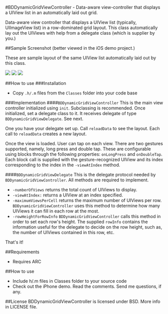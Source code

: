 #BDDynamicGridViewController - Data-aware view-controller that displays a UIView list in an automatically laid out grid.

Data-aware view controller that displays a UIView list (typically, UIImageView list) in a row-dominated grid layout. This class automatically lay out the UIViews with help from a delegate class (which is supplier by you.)

##Sample Screenshot (better viewed in the iOS demo project.)

These are sample layout of the same UIView list automatically laid out by this class.

[![](https://github.com/norsez/BDDynamicGridViewController/raw/master/BDDynamicGridViewDemo/screencap1.png)](https://github.com/norsez/BDDynamicGridViewController/raw/master/BDDynamicGridViewDemo/screencap1.png) [![](https://github.com/norsez/BDDynamicGridViewController/raw/master/BDDynamicGridViewDemo/screencap2.png)](https://github.com/norsez/BDDynamicGridViewController/raw/master/BDDynamicGridViewDemo/screencap2.png) [![](https://github.com/norsez/BDDynamicGridViewController/raw/master/BDDynamicGridViewDemo/screencap3.png)](https://github.com/norsez/BDDynamicGridViewController/raw/master/BDDynamicGridViewDemo/screencap3.png)

##How to use
###Installation 
- Copy `.h/.m` files from the `Classes` folder into your code base

###Implementation
####`BDDynamicGridViewController`
This is the main view controller initialized using `init`. Subclassing is recommended. Once initialized, set a delegate class to it. It receives delegate of type `BDDynamicGridViewDelegate`. See next. 

One you have your delegate set up. Call `reloadData` to see the layout. Each call to `reloadData` creates a new layout.

Once the view is loaded. User can tap on each view. There are two gestures supported, namely, long press and double tap. These are configurable using blocks through the following properties: `onLongPress` and `onDoubleTap`. Each block call is supplied with the gesture-recognized UIView and its index corresponding to the index in the `-viewAtIndex` method.


####`BDDynamicGridViewDelegate`
This is the delegate protocol needed by `BDDynamicGridViewController`. All methods are required to implement.

- `-numberOfViews` returns the total count of UIViews to display.
- `-viewAtIndex:` returns a UIView at an index specified.
- `-maximumViewsPerCell` returns the maximum number of UIViews per row. `BDDynamicGridViewController` uses this method to determine how many UIViews it can fill in each row at the most.
- `-rowHeightForRowInfo` `BDDynamicGridViewController` calls this method in order to set each row's height. The supplied `rowInfo` contains the information useful for the delegate to decide on the row height, such as, the number of UIViews contained in this row, etc.

That's it!

##Requirements
- Requires ARC


##How to use
- Include h/.m files in Classes folder to your source code
- Check out the iPhone demo. Read the comments. Send me questions, if any.


##License
BDDynamicGridViewController is licensed under BSD. More info in LICENSE file.